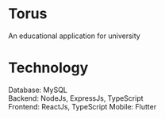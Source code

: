 # Torus

An educational application for university

# Technology

Database: MySQL  
Backend: NodeJs, ExpressJs, TypeScript  
Frontend: ReactJs, TypeScript
Mobile: Flutter  
